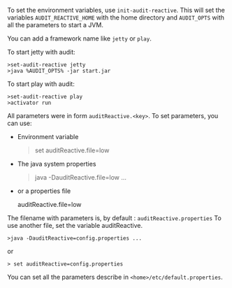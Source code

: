 To set the environment variables, use `init-audit-reactive`.
This will set the variables `AUDIT_REACTIVE_HOME` with the home directory
and `AUDIT_OPTS` with all the parameters to start a JVM.

You can add a framework name like `jetty` or `play`.

To start jetty with audit:

    >set-audit-reactive jetty
    >java %AUDIT_OPTS% -jar start.jar

To start play with audit:

    >set-audit-reactive play
    >activator run

All parameters were in form `auditReactive.<key>`.
To set parameters, you can use:
- Environment variable

    > set auditReactive.file=low
    
- The java system properties

    > java -DauditReactive.file=low ...
    
- or a properties file

    auditReactive.file=low

The filename with parameters is, by default : `auditReactive.properties`
To use another file, set the variable auditReactive.

    >java -DauditReactive=config.properties ...
    
or

    > set auditReactive=config.properties

You can set all the parameters describe in `<home>/etc/default.properties`.

